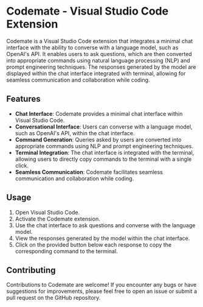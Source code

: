 # Codemate - Visual Studio Code Extension

Codemate is a Visual Studio Code extension that integrates a minimal chat interface with the ability to converse with a language model, such as OpenAI's API. It enables users to ask questions, which are then converted into appropriate commands using natural language processing (NLP) and prompt engineering techniques. The responses generated by the model are displayed within the chat interface integrated with terminal, allowing for seamless communication and collaboration while coding.

## Features

- **Chat Interface**: Codemate provides a minimal chat interface within Visual Studio Code.
- **Conversational Interface**: Users can converse with a language model, such as OpenAI's API, within the chat interface.
- **Command Generation**: Queries asked by users are converted into appropriate commands using NLP and prompt engineering techniques.
- **Terminal Integration**: The chat interface is integrated with the terminal, allowing users to directly copy commands to the terminal with a single click.
- **Seamless Communication**: Codemate facilitates seamless communication and collaboration while coding.

## Usage

1. Open Visual Studio Code.
2. Activate the Codemate extension.
3. Use the chat interface to ask questions and converse with the language model.
4. View the responses generated by the model within the chat interface.
5. Click on the provided button below each response to copy the corresponding command to the terminal.

## Contributing

Contributions to Codemate are welcome! If you encounter any bugs or have suggestions for improvements, please feel free to open an issue or submit a pull request on the GitHub repository.

